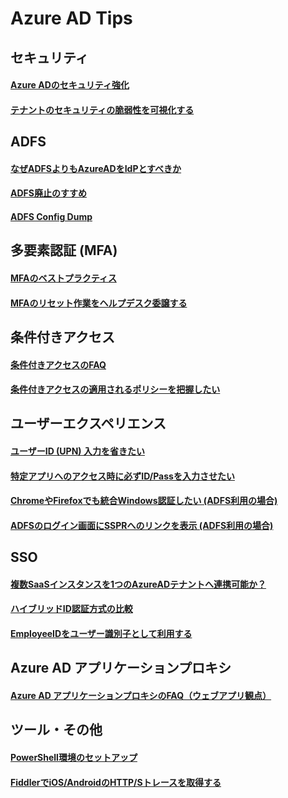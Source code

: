 # Azure AD Tips

## セキュリティ

#### [Azure ADのセキュリティ強化](Security/Secure-AzureAD.md)

#### [テナントのセキュリティの脆弱性を可視化する](Security/Discover-vulnerability.md)

## ADFS  
#### [なぜADFSよりもAzureADをIdPとすべきか](ADFS/Why-AzureAD.md)

#### [ADFS廃止のすすめ](ADFS/Goodbye-ADFS.md)

<!--#### [クレームルールからCAへの移行](ADFS/ClaimRule-CA-Migraion.md)-->
#### [ADFS Config Dump](ADFS/ADFS-Config-Dump.md)


## 多要素認証 (MFA)

#### [MFAのベストプラクティス](MFA/MFA-Best-Practice.md)

#### [MFAのリセット作業をヘルプデスク委譲する](MFA/Delegate-MFA-Reset.md)

## 条件付きアクセス

#### [条件付きアクセスのFAQ](CA/CA-Faq.md)

#### [条件付きアクセスの適用されるポリシーを把握したい](CA/CA-WhatIf.md)


## ユーザーエクスペリエンス

#### [ユーザーID (UPN) 入力を省きたい](UX/HRD-Acceleration.md)

#### [特定アプリへのアクセス時に必ずID/Passを入力させたい](UX/Force-Login.md)

#### [ChromeやFirefoxでも統合Windows認証したい (ADFS利用の場合)](UX/ADFS-IWA.md)

#### [ADFSのログイン画面にSSPRへのリンクを表示  (ADFS利用の場合)](UX/ADFS-SSPR-Link.md)

## SSO

#### [複数SaaSインスタンスを1つのAzureADテナントへ連携可能か？](SSO/SaaS-Limitations.md)

#### [ハイブリッドID認証方式の比較](Hybrid/HybridId-Comparison.md)

#### [EmployeeIDをユーザー識別子として利用する](SSO/EmployeeID-As-NameID.md)

## Azure AD アプリケーションプロキシ

#### [Azure AD アプリケーションプロキシのFAQ（ウェブアプリ観点）](AppProxy/AP-Faq.md)

<!--## 管理者エクスペリエンス

#### [アプリケーション管理者権限の委譲](AdminUX/AppAdminRoles.md)
-->

## ツール・その他

#### [PowerShell環境のセットアップ](Tools/Powershell-Setup.md)

#### [FiddlerでiOS/AndroidのHTTP/Sトレースを取得する](Tools/Fiddler-Mobile.md)

<!-- WIP #### [SSOのデバッグ](SSO-Debug.md) -->
